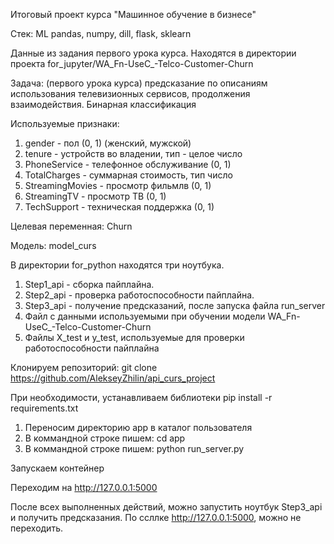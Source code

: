 Итоговый проект курса "Машинное обучение в бизнесе"

Стек:
ML pandas, numpy, dill, flask, sklearn

Данные из задания первого урока курса. Находятся в директории проекта for_jupyter/WA_Fn-UseC_-Telco-Customer-Churn

Задача: (первого урока курса) предсказание по описаниям использования телевизионных сервисов, продолжения взаимодействия. Бинарная классификация

Используемые признаки:
1. gender - пол (0, 1) (женский, мужской)
2. tenure - устройств во владении, тип - целое число
3. PhoneService - телефонное обслуживание (0, 1)
4. TotalCharges - суммарная стоимость, тип число
5. StreamingMovies - просмотр фильмлв (0, 1)
6. StreamingTV - просмотр ТВ (0, 1)
7. TechSupport - техническая поддержка (0, 1)

Целевая переменная: Churn

Модель: model_curs

В директории for_python находятся три ноутбука. 
1. Step1_api - сборка пайплайна. 
2. Step2_api - проверка работоспособности пайплайна. 
3. Step3_api - получение предсказаний, после запуска файла run_server
4. Файл с данными используемыми при обучении модели WA_Fn-UseC_-Telco-Customer-Churn
5. Файлы X_test и y_test, используемые для проверки работоспособности пайплайна

Клонируем репозиторий:
git clone https://github.com/AlekseyZhilin/api_curs_project

При необходимости, устанавливаем библиотеки pip install -r requirements.txt
1. Переносим директорию app в каталог пользователя
2. В коммандной строке пишем: сd app
3. В коммандной строке пишем: python run_server.py

Запускаем контейнер

Переходим на http://127.0.0.1:5000

После всех выполненных действий, можно запустить ноутбук Step3_api и получить предсказания. По ссллке http://127.0.0.1:5000, можно не переходить.

